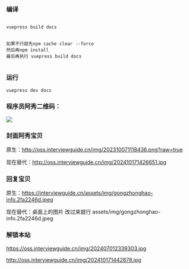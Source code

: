 

### 编译

```

vuepress build docs 


如果不行就先npm cache clear --force
然后再npm install
最后再执行 vuepress build docs 


```

### 运行

```
vuepress dev docs
```



### 程序员阿秀二维码：

 ![](http://oss.interviewguide.cn/img/202410171442878.jpg)













### 封面阿秀宝贝

原生：http://oss.interviewguide.cn/img/202310071118436.png?raw=true

现在替代：http://oss.interviewguide.cn/img/202410171426651.jpg





### 回复宝贝 

原生：https://interviewguide.cn/assets/img/gongzhonghao-info.2fa2246d.jpeg



现在替代：桌面上的图片 改过来就行  assets/img/gongzhonghao-info.2fa2246d.jpeg



### 解锁本站

https://oss.interviewguide.cn/img/202407012339303.jpg



http://oss.interviewguide.cn/img/202410171442878.jpg
